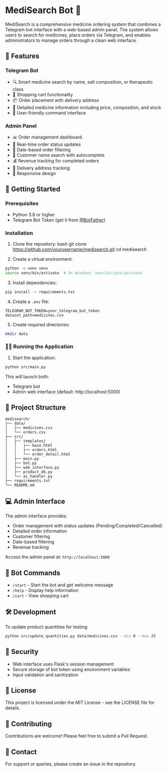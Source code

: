 # MediSearch Bot 🏥

MediSearch is a comprehensive medicine ordering system that combines a Telegram bot interface with a web-based admin panel. The system allows users to search for medicines, place orders via Telegram, and enables administrators to manage orders through a clean web interface.

## 🌟 Features

### Telegram Bot
- 🔍 Smart medicine search by name, salt composition, or therapeutic class
- 🛒 Shopping cart functionality
- 📦 Order placement with delivery address
- 💊 Detailed medicine information including price, composition, and stock
- 🤖 User-friendly command interface

### Admin Panel
- 📊 Order management dashboard
- 🔄 Real-time order status updates
- 📅 Date-based order filtering
- 👤 Customer name search with autocomplete
- 💰 Revenue tracking for completed orders
- 📍 Delivery address tracking
- 📱 Responsive design

## 🚀 Getting Started

### Prerequisites
- Python 3.8 or higher
- Telegram Bot Token (get it from [@BotFather](https://t.me/botfather))

### Installation

1. Clone the repository:
bash
git clone https://github.com/yourusername/medisearch.git
cd medisearch

2. Create a virtual environment:
```bash
python -m venv venv
source venv/bin/activate  # On Windows: venv\Scripts\activate
```

3. Install dependencies:
```bash
pip install -r requirements.txt
```

4. Create a `.env` file:
```env
TELEGRAM_BOT_TOKEN=your_telegram_bot_token
dataset_path=medicines.csv
```

5. Create required directories:
```bash
mkdir data
```

### 🏃‍♂️ Running the Application

1. Start the application:
```bash
python src/main.py
```

This will launch both:
- Telegram bot
- Admin web interface (default: http://localhost:5000)

## 📁 Project Structure

```
medisearch/
├── data/
│   ├── medicines.csv
│   └── orders.csv
├── src/
│   ├── templates/
│   │   ├── base.html
│   │   ├── orders.html
│   │   └── order_detail.html
│   ├── main.py
│   ├── bot.py
│   ├── web_interface.py
│   ├── product_db.py
│   └── ai_handler.py
├── requirements.txt
└── README.md
```

## 💻 Admin Interface

The admin interface provides:
- Order management with status updates (Pending/Completed/Cancelled)
- Detailed order information
- Customer filtering
- Date-based filtering
- Revenue tracking

Access the admin panel at: `http://localhost:5000`

## 🤖 Bot Commands

- `/start` - Start the bot and get welcome message
- `/help` - Display help information
- `/cart` - View shopping cart

## 🛠 Development

To update product quantities for testing:
```bash
python src/update_quantities.py data/medicines.csv --min 0 --max 25
```

## 🔐 Security

- Web interface uses Flask's session management
- Secure storage of bot token using environment variables
- Input validation and sanitization

## 📄 License

This project is licensed under the MIT License - see the LICENSE file for details.

## 🤝 Contributing

Contributions are welcome! Please feel free to submit a Pull Request.

## 📧 Contact

For support or queries, please create an issue in the repository.

